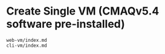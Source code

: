 # Create Single VM (CMAQv5.4 software pre-installed)

```{toctree}
web-vm/index.md
cli-vm/index.md
```
